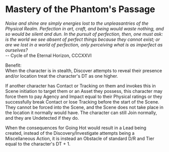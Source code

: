 # Mastery of the Phantom's Passage

*Noise and shine are simply energies lost to the unpleasantries of the Physical Realm. Perfection in art, craft, and being would waste nothing, and so would be silent and dun. In the pursuit of perfection, then, one must ask: is the world we see absent of perfect things because they cannot exist; or are we lost in a world of perfection, only perceiving what is as imperfect as ourselves?*  
-- Cycle of the Eternal Horizon, CCCXXVI

Benefit:  
When the character is in stealth, Discover attempts to reveal their presence and/or location treat the character's DT as one higher. 

If another character has Contact or Tracking on them and invokes this in Scene initiation to target them or an Asset they possess, this character may force them to pay Agency and Impact equal to their Physical ratings or they successfully break Contact or lose Tracking before the start of the Scene. They cannot be forced into the Scene, and the Scene does not take place in the location it normally would have. The character can still Join normally, and they are Undetected if they do.

When the consequences for Going Hot would result in a Lead being created, instead of the Discovery/Investigate attempts being a Miscellaneous Action, it is instead an Obstacle of standard D/R and Tier equal to the character's DT + 1.